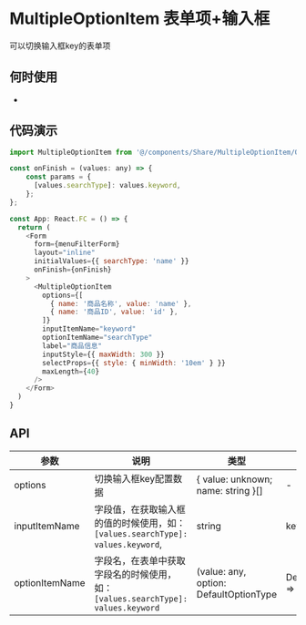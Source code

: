 # MultipleOptionItem 表单项+输入框

可以切换输入框key的表单项

## 何时使用
- 

## 代码演示

```js
import MultipleOptionItem from '@/components/Share/MultipleOptionItem/OtherMultiple';

const onFinish = (values: any) => {
    const params = {
      [values.searchType]: values.keyword,
    };
};

const App: React.FC = () => {
  return (
    <Form
      form={menuFilterForm}
      layout="inline"
      initialValues={{ searchType: 'name' }}
      onFinish={onFinish}
    >
      <MultipleOptionItem
        options={[
          { name: '商品名称', value: 'name' },
          { name: '商品ID', value: 'id' },
        ]}
        inputItemName="keyword"
        optionItemName="searchType"
        label="商品信息"
        inputStyle={{ maxWidth: 300 }}
        selectProps={{ style: { minWidth: '10em' } }}
        maxLength={40}
      />
    </Form>
  )
}
```
## API

| 参数 | 说明 | 类型 | 默认值 |
| --- | --- | --- | --- |
| options | 切换输入框key配置数据 | { value: unknown; name: string }[] | - |
| inputItemName | 字段值，在获取输入框的值的时候使用，如：`[values.searchType]: values.keyword`, | string | keyword |
| optionItemName | 字段名，在表单中获取字段名的时候使用，如：`[values.searchType]: values.keyword` | (value: any, option: DefaultOptionType | DefaultOptionType[]) => void | searchType |
